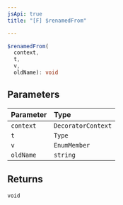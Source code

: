 ```yaml
---
jsApi: true
title: "[F] $renamedFrom"

---
```

```ts
$renamedFrom(
  context,
  t,
  v,
  oldName): void
```

## Parameters

| Parameter | Type |
| :------ | :------ |
| `context` | `DecoratorContext` |
| `t` | `Type` |
| `v` | `EnumMember` |
| `oldName` | `string` |

## Returns

`void`
